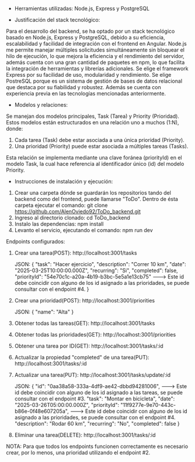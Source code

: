 * Herramientas utilizadas: Node.js, Express y PostgreSQL

* Justificación del stack tecnológico: 

Para el desarrollo del backend, se ha optado por un stack tecnológico basado en Node.js, Express y PostgreSQL, debido a su eficiencia, escalabilidad y facilidad de integración con el frontend en Angular. Node.js me permite manejar múltiples solicitudes simultáneamente sin bloquear el hilo de ejecución, lo que mejora la eficiencia y el rendimiento del servidor, además cuenta con una gran cantidad de paquetes en npm, lo que facilita la integración de herramientas y librerías adicionales. Se elige el framework Express por su facilidad de uso, modularidad y rendimiento. Se elige PostreSQL porque es un sistema de gestión de bases de datos relacional que destaca por su fiabilidad y robustez. Además se cuenta con experiencia previa en las tecnologías mencionadas anteriormente.

* Modelos y relaciones: 

Se manejan dos modelos principales, Task (Tarea) y Priority (Prioridad). Estos modelos están estructurados en una relación uno a muchos (1:N), donde:

1. Cada tarea (Task) debe estar asociada a una única prioridad (Priority).
2. Una prioridad (Priority) puede estar asociada a múltiples tareas (Tasks).
   
Esta relación se implementa mediante una clave foránea (priorityId) en el modelo Task, la cual hace referencia al identificador único (id) del modelo Priority.

* Instrucciones de instalación y ejecución:

1. Crear una carpeta dónde se guardarán los repositorios tando del backend como del frontend, puede llamarse "ToDo". Dentro de ésta carpeta ejecutar el comando: git clone https://github.com/AlenOviedo92/ToDo_backend.git
2. Ingreso al directorio clonado: cd ToDo_backend
3. Instalo las dependencias: npm install
4. Levanto el servicio, ejecutando el comando: npm run dev

Endpoints configurados:

1. Crear una tarea(POST): http://localhost:3001/tasks

   JSON: {
            "task": "Hacer ejercicio",
            "description": "Correr 10 km",
            "date": "2025-03-25T10:00:00.000Z",
            "recurring": "Si",
            "completed": false,
            "priorityId": "54e70c1c-a20a-4b19-b3bc-5e5a1e13cb75"          ---> Este id debe coincidir con alguno de los id asignado a las prioridades, se puede consultar con el endpoint #4.
         }
   
2. Crear una prioridad(POST): http://localhost:3001/priorities

   JSON: {
            "name": "Alta"
         }
   
3. Obtener todas las tareas(GET):  http://localhost:3001/tasks
   
4. Obtener todas las prioridades(GET):  http://localhost:3001/priorities
   
5. Obtener una tarea por ID(GET):  http://localhost:3001/tasks/:id
   
6. Actualizar la propiedad "completed" de una tarea(PUT):  http://localhost:3001/tasks/:id
   
7. Actualizar una tarea(PUT):  http://localhost:3001/tasks/update/:id

   JSON: {
            "id": "0aa38a58-333a-4df9-ae42-dbbd94281006",                  ---> Este id debe coincidir con alguno de los id asignado a las tareas, se puede consultar con el endpoint #3.
            "task": "Montar en bicicleta",
            "date": "2025-03-26T05:00:00.000Z",
            "priorityId": "11f9277e-9e70-443c-b86e-0f48e607205a",          ---> Este id debe coincidir con alguno de los id asignado a las prioridades, se puede consultar con el endpoint #4.
            "description": "Rodar 60 km",
            "recurring": "No",
            "completed": false
         }
   
9. Eliminar una tarea(DELETE):  http://localhost:3001/tasks/:id

NOTA: Para que todos los endpoints funcionen correctamente es necesario crear, por lo menos, una prioridad utilizando el endpoint #2.




